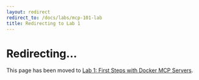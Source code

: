 ```yaml
---
layout: redirect
redirect_to: /docs/labs/mcp-101-lab
title: Redirecting to Lab 1
---
```


# Redirecting...

This page has been moved to [Lab 1: First Steps with Docker MCP Servers](/docs/labs/mcp-101-lab).

<script>
window.location.href = '/docs/labs/mcp-101-lab';
</script>
